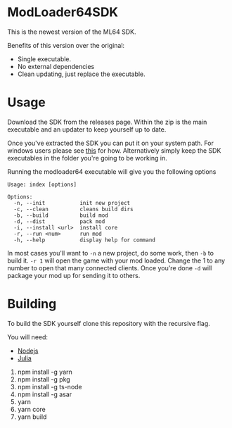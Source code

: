# ModLoader64SDK
This is the newest version of the ML64 SDK.

Benefits of this version over the original:
* Single executable.
* No external dependencies
* Clean updating, just replace the executable.

# Usage
Download the SDK from the releases page. Within the zip is the main executable and an updater to keep yourself up to date.

Once you've extracted the SDK you can put it on your system path. For windows users please see [this](https://www.architectryan.com/2018/03/17/add-to-the-path-on-windows-10/) for how. Alternatively simply keep the SDK executables in the folder you're going to be working in.

Running the modloader64 executable will give you the following options
```
Usage: index [options]

Options:
  -n, --init           init new project
  -c, --clean          cleans build dirs
  -b, --build          build mod
  -d, --dist           pack mod
  -i, --install <url>  install core
  -r, --run <num>      run mod
  -h, --help           display help for command
  ```

  In most cases you'll want to ``-n`` a new project, do some work, then ``-b`` to build it. ``-r 1`` will open the game with your mod loaded. Change the 1 to any number to open that many connected clients. Once you're done ``-d`` will package your mod up for sending it to others.

  # Building
  To build the SDK yourself clone this repository with the recursive flag.

You will need:

* [Nodejs](https://nodejs.org/en/)
* [Julia](https://julialang.org/)

1. npm install -g yarn
2. npm install -g pkg
3. npm install -g ts-node
4. npm install -g asar
5. yarn
6. yarn core
7. yarn build